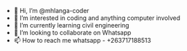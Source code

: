 - 👋 Hi, I’m @mhlanga-coder
- 👀 I’m interested in coding and anything computer involved
- 🌱 I’m currently learning civil engineering 
- 💞️ I’m looking to collaborate on  Whatsapp
- 📫 How to reach me whatsapp - +263717188513

<!---
mhlanga-coder/mhlanga-coder is a ✨ special ✨ repository because its `README.md` (this file) appears on your GitHub profile.
You can click the Preview link to take a look at your changes.
--->
